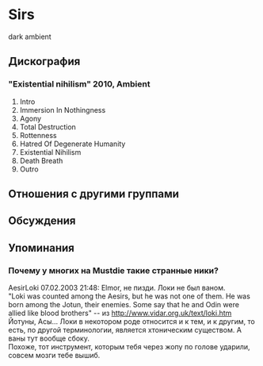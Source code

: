 # Sirs

dark ambient

## Дискография

### "Existential nihilism" 2010, Ambient

01. Intro
02. Immersion In Nothingness
03. Agony
04. Total Destruction
05. Rottenness
06. Hatred Of Degenerate Humanity
07. Existential Nihilism
08. Death Breath
09. Outro


## Отношения с другими группами


## Обсуждения


## Упоминания

### Почему у многих на Mustdie  такие странные ники?

AesirLoki 07.02.2003 21:48:
Elmor, не пизди. Локи не был ваном.<BR>"Loki was counted among the Aesirs, but he was not one of them. He was born among the Jotun, their enemies. Some say that he and Odin were allied like blood brothers" -- из <A HREF="http://www.vidar.org.uk/text/loki.htm" target="_blank">http://www.vidar.org.uk/text/loki.htm</A><BR>Йотуны, Асы... Локи в некотором роде относится и к тем, и к другим, то есть, по другой терминологии, является хтоническим существом. А ваны тут вообще сбоку.<BR>Похоже, тот инструмент, которым тебя через жопу по голове ударили, совсем мозги тебе вышиб.

